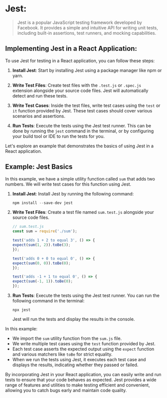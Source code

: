 # Jest:

> Jest is a popular JavaScript testing framework developed by Facebook. It provides a simple and intuitive API for writing unit tests, including built-in assertions, test runners, and mocking capabilities.

## Implementing Jest in a React Application:

To use Jest for testing in a React application, you can follow these steps:

1. **Install Jest**: Start by installing Jest using a package manager like npm or yarn.

2. **Write Test Files**: Create test files with the `.test.js` or `.spec.js` extension alongside your source code files. Jest will automatically detect and run these tests.

3. **Write Test Cases**: Inside the test files, write test cases using the `test` or `it` function provided by Jest. These test cases should cover various scenarios and assertions.

4. **Run Tests**: Execute the tests using the Jest test runner. This can be done by running the `jest` command in the terminal, or by configuring your build tool or IDE to run the tests for you.

Let's explore an example that demonstrates the basics of using Jest in a React application.

## Example: Jest Basics

In this example, we have a simple utility function called `sum` that adds two numbers. We will write test cases for this function using Jest.

1. **Install Jest**: Install Jest by running the following command:
    ```jsx
    npm install --save-dev jest
    ```

2. **Write Test Files**: Create a test file named `sum.test.js` alongside your source code files.
    ```jsx
    // sum.test.js
    const sum = require('./sum');

    test('adds 1 + 2 to equal 3', () => {
    expect(sum(1, 2)).toBe(3);
    });

    test('adds 0 + 0 to equal 0', () => {
    expect(sum(0, 0)).toBe(0);
    });

    test('adds -1 + 1 to equal 0', () => {
    expect(sum(-1, 1)).toBe(0);
    });
    ```

3. **Run Tests**: Execute the tests using the Jest test runner. You can run the following command in the terminal:
    ```
    npx jest
    ```
    Jest will run the tests and display the results in the console.

In this example:

* We import the `sum` utility function from the `sum.js` file.
* We write multiple test cases using the `test` function provided by Jest.
* Each test case asserts the expected output using the `expect` function and various matchers like `toBe` for strict equality.
* When we run the tests using Jest, it executes each test case and displays the results, indicating whether they passed or failed.

By incorporating Jest in your React application, you can easily write and run tests to ensure that your code behaves as expected. Jest provides a wide range of features and utilities to make testing efficient and convenient, allowing you to catch bugs early and maintain code quality.